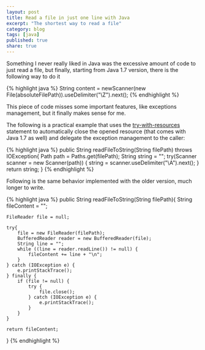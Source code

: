 ```yaml
---
layout: post
title: Read a file in just one line with Java
excerpt: "The shortest way to read a file"
category: blog
tags: [java]
published: true
share: true
---
```



Something I never really liked in Java was the excessive amount of code to just read a file, but finally, starting from Java 1.7 version, there is the following way to do it

{% highlight java %}
String content = newScanner(new File(absoluteFilePath)).useDelimiter("\\Z").next();
{% endhighlight %}

This piece of code misses some important features, like exceptions management, but it finally makes sense for me.

The following is a practical example that uses the [try-with-resources](http://docs.oracle.com/javase/tutorial/essential/exceptions/tryResourceClose.html) statement to automatically close the opened resource (that comes with Java 1.7 as well) and delegate the exception management to the caller:

{% highlight java %}
public String readFileToString(String filePath) throws IOException{
	Path path = Paths.get(filePath);
	String string = "";
	try(Scanner scanner = new Scanner(path))
	{
		string = scanner.useDelimiter("\\A").next();
	}
	return string;
}
{% endhighlight %}


Following is the same behavior implemented with the older version, much longer to write.

{% highlight java %}
public String readFileToString(String filePath){
	String fileContent = "";

	FileReader file = null;

	try{
		file = new FileReader(filePath);
		BufferedReader reader = new BufferedReader(file);
		String line = "";
		while ((line = reader.readLine()) != null) {
			fileContent += line + "\n";
		}
	} catch (IOException e) {
		e.printStackTrace();
	} finally {
		if (file != null) {
			try {
				file.close();
			} catch (IOException e) {
				e.printStackTrace();
			}
		}
	}

	return fileContent;
}
{% endhighlight %}
